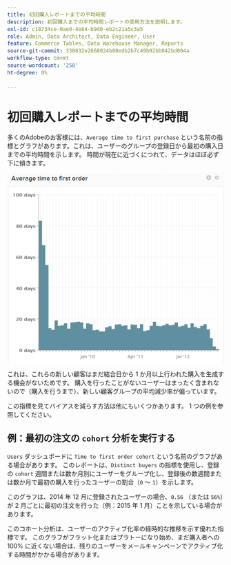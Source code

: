 ```yaml
---
title: 初回購入レポートまでの平均時間
description: 初回購入までの平均時間レポートの使用方法を説明します。
exl-id: c18734ce-0ae0-4e84-b9d0-eb2c21a5c3a5
role: Admin, Data Architect, Data Engineer, User
feature: Commerce Tables, Data Warehouse Manager, Reports
source-git-commit: 330832e2668024b00edb2b7c49b92bb042bd004a
workflow-type: tm+mt
source-wordcount: '258'
ht-degree: 0%

---
```


# 初回購入レポートまでの平均時間

多くのAdobeのお客様には、`Average time to first purchase` という名前の指標とグラフがあります。これは、ユーザーのグループの登録日から最初の購入日までの平均時間を示します。 時間が現在に近づくにつれて、データはほぼ必ず下に傾きます。

![ 初回注文までの平均時間 ](../../assets/average-time-to-first-order.png)

これは、これらの新しい顧客はまだ結合日から 1 か月以上行われた購入を生成する機会がないためです。 購入を行ったことがないユーザーはまったく含まれないので（購入を行うまで）、新しい顧客グループの平均減少率が偏っています。

この指標を見てバイアスを減らす方法は他にもいくつかあります。 1 つの例を参照してください。

## 例：最初の注文の `cohort` 分析を実行する

`Users` ダッシュボードに `Time to first order cohort` という名前のグラフがある場合があります。 このレポートは、`Distinct buyers` の指標を使用し、登録の `cohort` 週間または数か月別にユーザーをグループ化し、登録後の数週間または数か月で最初の購入を行ったユーザーの割合（`0` ～ `1`）を示します。

このグラフは、2014 年 12 月に登録されたユーザーの場合、`0.56` （または `56%`）が 2 月ごとに最初の注文を行った（例：2015 年 1 月）ことを示している場合があります。

このコホート分析は、ユーザーのアクティブ化率の経時的な推移を示す優れた指標です。 このグラフがフラット化またはプラトーになり始め、まだ購入者への 100% に近くない場合は、残りのユーザーをメールキャンペーンでアクティブ化する時間がかかる場合があります。
